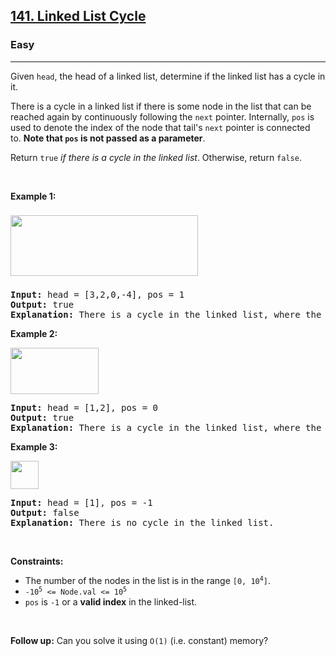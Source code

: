 <h2><a href="https://leetcode.com/problems/linked-list-cycle/">141. Linked List Cycle</a></h2><h3>Easy</h3><hr><div style="user-select: auto;"><p style="user-select: auto;">Given <code style="user-select: auto;">head</code>, the head of a linked list, determine if the linked list has a cycle in it.</p>

<p style="user-select: auto;">There is a cycle in a linked list if there is some node in the list that can be reached again by continuously following the&nbsp;<code style="user-select: auto;">next</code>&nbsp;pointer. Internally, <code style="user-select: auto;">pos</code>&nbsp;is used to denote the index of the node that&nbsp;tail's&nbsp;<code style="user-select: auto;">next</code>&nbsp;pointer is connected to.&nbsp;<strong style="user-select: auto;">Note that&nbsp;<code style="user-select: auto;">pos</code>&nbsp;is not passed as a parameter</strong>.</p>

<p style="user-select: auto;">Return&nbsp;<code style="user-select: auto;">true</code><em style="user-select: auto;"> if there is a cycle in the linked list</em>. Otherwise, return <code style="user-select: auto;">false</code>.</p>

<p style="user-select: auto;">&nbsp;</p>
<p style="user-select: auto;"><strong class="example" style="user-select: auto;">Example 1:</strong></p>
<img alt="" src="https://assets.leetcode.com/uploads/2018/12/07/circularlinkedlist.png" style="width: 300px; height: 97px; margin-top: 8px; margin-bottom: 8px; user-select: auto;">
<pre style="user-select: auto;"><strong style="user-select: auto;">Input:</strong> head = [3,2,0,-4], pos = 1
<strong style="user-select: auto;">Output:</strong> true
<strong style="user-select: auto;">Explanation:</strong> There is a cycle in the linked list, where the tail connects to the 1st node (0-indexed).
</pre>

<p style="user-select: auto;"><strong class="example" style="user-select: auto;">Example 2:</strong></p>
<img alt="" src="https://assets.leetcode.com/uploads/2018/12/07/circularlinkedlist_test2.png" style="width: 141px; height: 74px; user-select: auto;">
<pre style="user-select: auto;"><strong style="user-select: auto;">Input:</strong> head = [1,2], pos = 0
<strong style="user-select: auto;">Output:</strong> true
<strong style="user-select: auto;">Explanation:</strong> There is a cycle in the linked list, where the tail connects to the 0th node.
</pre>

<p style="user-select: auto;"><strong class="example" style="user-select: auto;">Example 3:</strong></p>
<img alt="" src="https://assets.leetcode.com/uploads/2018/12/07/circularlinkedlist_test3.png" style="width: 45px; height: 45px; user-select: auto;">
<pre style="user-select: auto;"><strong style="user-select: auto;">Input:</strong> head = [1], pos = -1
<strong style="user-select: auto;">Output:</strong> false
<strong style="user-select: auto;">Explanation:</strong> There is no cycle in the linked list.
</pre>

<p style="user-select: auto;">&nbsp;</p>
<p style="user-select: auto;"><strong style="user-select: auto;">Constraints:</strong></p>

<ul style="user-select: auto;">
	<li style="user-select: auto;">The number of the nodes in the list is in the range <code style="user-select: auto;">[0, 10<sup style="user-select: auto;">4</sup>]</code>.</li>
	<li style="user-select: auto;"><code style="user-select: auto;">-10<sup style="user-select: auto;">5</sup> &lt;= Node.val &lt;= 10<sup style="user-select: auto;">5</sup></code></li>
	<li style="user-select: auto;"><code style="user-select: auto;">pos</code> is <code style="user-select: auto;">-1</code> or a <strong style="user-select: auto;">valid index</strong> in the linked-list.</li>
</ul>

<p style="user-select: auto;">&nbsp;</p>
<p style="user-select: auto;"><strong style="user-select: auto;">Follow up:</strong> Can you solve it using <code style="user-select: auto;">O(1)</code> (i.e. constant) memory?</p>
</div>